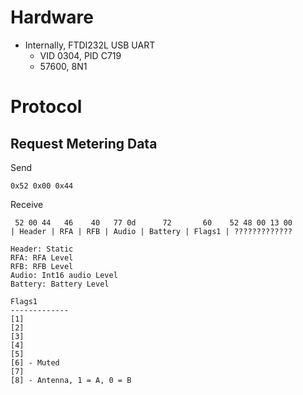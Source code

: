 # Hardware
* Internally, FTDI232L USB UART
  * VID 0304, PID C719
  * 57600, 8N1

# Protocol

## Request Metering Data
Send
```
0x52 0x00 0x44
```

Receive
```
 52 00 44   46    40   77 0d      72       60    52 48 00 13 00
| Header | RFA | RFB | Audio | Battery | Flags1 | ?????????????

Header: Static
RFA: RFA Level
RFB: RFB Level
Audio: Int16 audio Level
Battery: Battery Level

Flags1
-------------
[1]
[2]
[3]
[4]
[5]
[6] - Muted
[7]
[8] - Antenna, 1 = A, 0 = B
```
